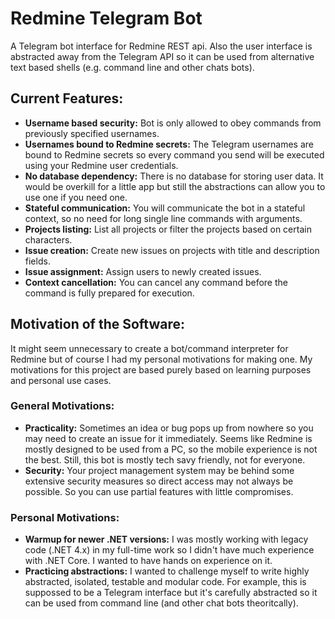 # Redmine Telegram Bot
A Telegram bot interface for Redmine REST api. Also the user interface is abstracted away from the Telegram API so it can be used from alternative text based shells (e.g. command line and other chats bots).

## Current Features:
- **Username based security:** Bot is only allowed to obey commands from previously specified usernames.
- **Usernames bound to Redmine secrets:** The Telegram usernames are bound to Redmine secrets so every command you send will be executed using your Redmine user credentials.
- **No database dependency:** There is no database for storing user data. It would be overkill for a little app but still the abstractions can allow you to use one if you need one.
- **Stateful communication:** You will communicate the bot in a stateful context, so no need for long single line commands with arguments.
- **Projects listing:** List all projects or filter the projects based on certain characters.
- **Issue creation:** Create new issues on projects with title and description fields.
- **Issue assignment:** Assign users to newly created issues.
- **Context cancellation:** You can cancel any command before the command is fully prepared for execution.

## Motivation of the Software:
It might seem unnecessary to create a bot/command interpreter for Redmine but of course I had my personal motivations for making one. My motivations for this project are based purely based on learning purposes and personal use cases.

### General Motivations:
- **Practicality:** Sometimes an idea or bug pops up from nowhere so you may need to create an issue for it immediately. Seems like Redmine is mostly designed to be used from a PC, so the mobile experience is not the best. Still, this bot is mostly tech savy friendly, not for everyone.
- **Security:** Your project management system may be behind some extensive security measures so direct access may not always be possible. So you can use partial features with little compromises.

### Personal Motivations:
- **Warmup for newer .NET versions:** I was mostly working with legacy code (.NET 4.x) in my full-time work so I didn't have much experience with .NET Core. I wanted to have hands on experience on it.
- **Practicing abstractions:** I wanted to challenge myself to write highly abstracted, isolated, testable and modular code. For example, this is suppossed to be a Telegram interface but it's carefully abstracted so it can be used from command line (and other chat bots theoritcally).
